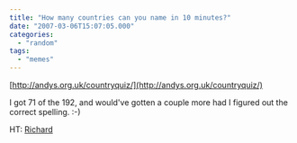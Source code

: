 ```yaml
---
title: "How many countries can you name in 10 minutes?"
date: "2007-03-06T15:07:05.000"
categories: 
  - "random"
tags: 
  - "memes"
---
```


[http://andys.org.uk/countryquiz/](http://andys.org.uk/countryquiz/)

I got 71 of the 192, and would've gotten a couple more had I figured out the correct spelling. :-)

HT: [Richard](http://rmfo-blogs.com/richard/2007/03/06/country-quiz/)
